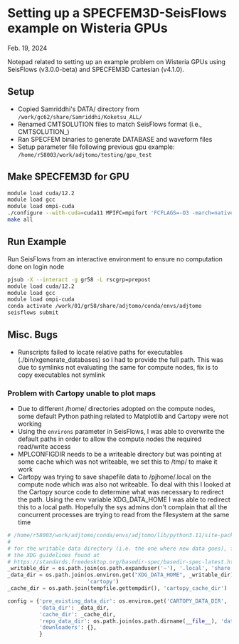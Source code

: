 # Setting up a SPECFEM3D-SeisFlows example on Wisteria GPUs
Feb. 19, 2024

Notepad related to setting up an example problem on Wisteria GPUs using 
SeisFlows (v3.0.0-beta) and SPECFEM3D Cartesian (v4.1.0). 

## Setup

- Copied Samriddhi's DATA/ directory from `/work/gc62/share/Samriddhi/Koketsu_ALL/`
- Renamed CMTSOLUTION files to match SeisFlows format (i.e., CMTSOLUTION\_<ID>)
- Ran SPECFEM binaries to generate DATABASE and waveform files
- Setup parameter file following previous gpu example: `/home/r58003/work/adjtomo/testing/gpu_test`


## Make SPECFEM3D for GPU

```bash
module load cuda/12.2
module load gcc
module load ompi-cuda
./configure --with-cuda=cuda11 MPIFC=mpifort 'FCFLAGS=-O3 -march=native' 'CFLAGS=-O3 -march=native' 'CUDA_FLAGS=-O3 -Impi'
make all
```

## Run Example

Run SeisFlows from an interactive environment to ensure no computation done on login node

```bash
pjsub -X --interact -g gr58 -L rscgrp=prepost
module load cuda/12.2
module load gcc
module load ompi-cuda
conda activate /work/01/gr58/share/adjtomo/conda/envs/adjtomo
seisflows submit
```

## Misc. Bugs
- Runscripts failed to locate relative paths for executables (./bin/xgenerate_databases)
  so I had to provide the full path. This was due to symlinks not evaluating
  the same for compute nodes, fix is to copy executables not symlink


### Problem with Cartopy unable to plot maps
- Due to different /home/ directories adopted on the compute nodes, some default
  Python pathing related to Matplotlib and Cartopy were not working
- Using the `environs` parameter in SeisFlows, I was able to overwrite the default
  paths in order to allow the compute nodes the required read/write access
- MPLCONFIGDIR needs to be a writeable directory but was pointing at some cache
  which was not writeable, we set this to /tmp/ to make it work
- Cartopy was trying to save shapefile data to /pjhome/.local on the compute node
  which was also not writeable. To deal with this I looked at the Cartopy source
  code to determine what was necessary to redirect the path. Using the env
  variable XDG_DATA_HOME I was able to redirect this to a local path. 
  Hopefully the sys admins don't complain that all the concurrent processes
  are trying to read from the filesystem at the same time


```python
# /home/r58003/work/adjtomo/conda/envs/adjtomo/lib/python3.11/site-packages/cartopy/__init__.py
#
# for the writable data directory (i.e. the one where new data goes), follow
# the XDG guidelines found at
# https://standards.freedesktop.org/basedir-spec/basedir-spec-latest.html
_writable_dir = os.path.join(os.path.expanduser('~'), '.local', 'share')
_data_dir = os.path.join(os.environ.get("XDG_DATA_HOME", _writable_dir),
                         'cartopy')
_cache_dir = os.path.join(tempfile.gettempdir(), 'cartopy_cache_dir')

config = {'pre_existing_data_dir': os.environ.get('CARTOPY_DATA_DIR', ''),
          'data_dir': _data_dir,
          'cache_dir': _cache_dir,
          'repo_data_dir': os.path.join(os.path.dirname(__file__), 'data'),
          'downloaders': {},
          }
```	


